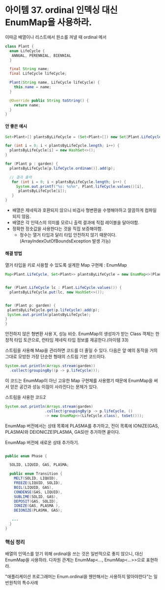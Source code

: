 # 아이템 37. ordinal 인덱싱 대신 EnumMap을 사용하라.

이따금 배열이나 리스트에서 원소를 꺼낼 때 ordinal 메서

```Java
class Plant {
  enum LifeCycle {
   ANNUAL, PERENNIAL, BIENNIAL
  }

  final String name;
  final LifeCycle lifeCycle;

  Plant(String name, LifeCycle lifeCycle) {
    this.name = name;
  }

  @Override public String toString() {
    return name;
  }
}
```


#### 안 좋은 예시
```Java
Set<Plant>[] plantsByLifeCycle = (Set<Plant>[]) new Set[Plant.LifeCycle.values().length];

for (int i = 0; i < plantsByLifeCycle.length; i++) {
  plantsByLifeCycle[i] = new HashSet<>();
}

for (Plant p : garden) {
  plantsByLifeCycle[p.lifeCycle.ordinam()].add(p);

  // 결과 출력
   for (int i = 0; i < plantsByLifeCycle.length; i++) {
     System.out.printf("%s: %s%n", Plant.lifeCycle.values()[i],
      plantsByLifeCycle[i]);
   }
}
```
- 배열은 제네릭과 호환되지 않으니 비검사 형변환을 수행해야하고 깔끔하게 컴파일 되지 않음.
- 배열은 각 인덱스의 의미를 모르니 출력 결과에 직접 레이블을 달아야함.
- 정확한 정숫값을 사용한다는 것을 직접 보증해야함.
	-  정수는 열거 타입과 달리 타입 안전하지 않기 때문이다. (ArrayIndexOutOfBoundsException 발생 가능)

#### 해결 방법
열거 타입을 키로 사용할 수 있도록 설계한 Map 구현체 : EnumMap

```Java
Map<Plant.LifeCycle, Set<Plant>> plantsByLifeCycle = new EnumMap<>(Plant.LifeCycle.class);


for (Plant.LifeCycle lc : Plant.LifeCycle.values()) {
  plantsByLifeCycle.put(lc, new HashSet<>());


for (Plant p: garden) {
 plantsByLifeCycle.get(p.lifeCycle).add(p);
 System.out.println(plantsByLifeCycle);
}
}
```

안전하지 않은 형변환 사용 X, 성능 비슷.
EnumMap의 생성자가 받는 Class 객체는 한정적 타입 토큰으로, 런타임 제네릭 타입 정보를 제공한다.(아이템 33)

스트림을 사용해 Map을 관리하면 코드를 더 줄일 수 있다.
다음은 앞 예의 동작을 거의 그대로 모방한 가장 단순한 형태의 스트림 기반 코드이다.

```Java
System.out.println(Arrays.stream(garden))
  .collect(groupingBy((p -> p.lifeCycle)));
```

이 코드는 EnumMap이 아닌 고유한 Map 구현체를 사용했기 때문에 EnumMap을 써서 얻은 공간과 성능 이점이 사라진다는 문제가 있다.

스트림을 사용한 코드2
```Java
System.out.println(Arrays.stream(garden)
				  .collect(groupingBy(p -> p.lifeCycle, ()
				  -> new EnumMap<>(LifeCycle.class), toSet()));
```



EnumMap 버전에서는 상태 목록에 PLASMA를 추가하고, 전이 목록에 IONIZE(GAS, PLASMA)와 DEIONICZE(PLASMA, GAS)만 추가하면 끝이다.

EnumMap 버전에 새로운 상태 추가하기.
```Java

public enum Phase {

  SOLID, LIQUID, GAS, PLASMA;

  public enum Transition {
    MELT(SOLID, LIQUID),
    FREEZE(LIQUID, SOLID),
    BOIL(LIQUID, GAS),
    CONDENSE(GAS, LIQUID),
    SUBLIME(SOLID, GAS),
    DEPOSIT(GAS, SOLID),
    IONIZE(GAS, PLASMA ),
    DEIONIZE(PLASMA, GAS);

   ...
  }
}
```

### 핵심 정리
배열의 인덱스를 얻기 위해 ordinal을 쓰는 것은 일반적으로 좋지 않으니, 대신 EnumMap을 사용하라.
다차원 관계는 EnumMap<..., EnumMap<...>>으로 표현하라.

"애플리케이션 프로그래머는 Enum.ordinal을 웬만해서는 사용하지 말아야한다"는 일반원칙의 특수사례
